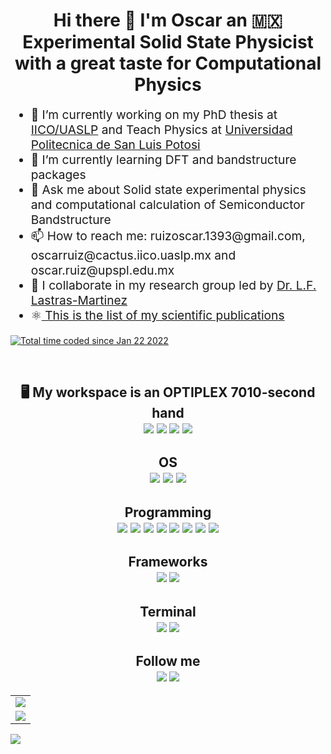 <h1 align='center'> Hi there 👋 I'm Oscar an 🇲🇽 Experimental Solid State Physicist with a great taste for Computational Physics 
</h1>

<body>
<ul align='left' style="font-size:2vw">
<li> 🔭 I’m currently working on my PhD thesis at <a href="http://www.iico.uaslp.mx/Paginas/Luis-Felipe.aspx">IICO/UASLP</a> and Teach Physics at <a href="https://www.upslp.edu.mx/upslp/"> Universidad Politecnica de San Luis Potosi</a></li>
<li> 🌱 I’m currently learning DFT and bandstructure packages</li>
<li> 💬 Ask me about Solid state experimental physics and computational calculation of Semiconductor Bandstructure </li>
<li> 📫 How to reach me: ruizoscar.1393@gmail.com, oscarruiz@cactus.iico.uaslp.mx and oscar.ruiz@upspl.edu.mx</li>
<li> 👯 I collaborate in my research group led by <a href="https://github.com/lflm-spectra-labs-iico">Dr. L.F. Lastras-Martinez</a> </li>
<li>⚛️<a href="https://scholar.google.es/citations?user=d5ygTH8AAAAJ&hl=es"> This is the list of my scientific publications</a>
</ul>
</body>

<a align='center' href="https://wakatime.com/@2502acb2-1684-4597-a422-d30dfa6a2f67"><img src="https://wakatime.com/badge/user/2502acb2-1684-4597-a422-d30dfa6a2f67.svg?style=for-the-badge" alt="Total time coded since Jan 22 2022" /></a>

<br/>
<h2 align='center'>
 🖥️ My workspace is an OPTIPLEX 7010-second hand<br/>
  <img src="https://img.shields.io/badge/Ubuntu-E95420?style=for-the-badge&logo=ubuntu&logoColor=white"/>
  <img src="https://img.shields.io/badge/intel-core%20i5%203th-%230071C5.svg?&style=for-the-badge&logo=intel&logoColor=white" />
  <img src="https://img.shields.io/badge/RAM-16GB-%230071C5.svg?&style=for-the-badge&logoColor=white" />
  <img src="https://img.shields.io/badge/nvidia-quadro%20k620-%2376B900.svg?&style=for-the-badge&logo=nvidia&logoColor=white" />
</h2>

<h2 align='center'>
OS<br>
<a><img src="https://img.shields.io/badge/Linux-FCC624?style=for-the-badge&logo=linux&logoColor=black"> </a>
<a><img src="https://img.shields.io/badge/Pop!_OS-48B9C7?style=for-the-badge&logo=Pop!_OS&logoColor=white"> </a>
<a><img src="https://img.shields.io/badge/Ubuntu-E95420?style=for-the-badge&logo=ubuntu&logoColor=white"> </a>
</h2>
<h2 align='center'>
Programming<br>
<a><img src="https://img.shields.io/badge/Python-FFD43B?style=for-the-badge&logo=python&logoColor=darkgreen"> </a>
<a><img src="https://img.shields.io/badge/Numpy-777BB4?style=for-the-badge&logo=numpy&logoColor=white"></a>
<a><img src="https://img.shields.io/badge/SciPy-654FF0?style=for-the-badge&logo=SciPy&logoColor=white"> </a>
<a><img src="https://img.shields.io/badge/Lua-2C2D72?style=for-the-badge&logo=lua&logoColor=white"> </a>
<a><img src="https://img.shields.io/badge/Fortran-%23734F96.svg?style=for-the-badge&logo=fortran&logoColor=white"> </a>
<a><img src="https://img.shields.io/badge/Julia-9558B2?style=for-the-badge&logo=julia&logoColor=white"> </a>
<a><img src="https://img.shields.io/badge/Pandas-2C2D72?style=for-the-badge&logo=pandas&logoColor=white"> </a>
<a><img src="https://img.shields.io/badge/Shell_Script-121011?style=for-the-badge&logo=gnu-bash&logoColor=white"> </a>
</h2>
<h2 align='center'>
Frameworks<br>
<a><img src="https://img.shields.io/badge/Jupyter-F37626.svg?&style=for-the-badge&logo=Jupyter&logoColor=white"> </a>
<a><img src="https://img.shields.io/badge/Visual_Studio_Code-0078D4?style=for-the-badge&logo=visual%20studio%20code&logoColor=white"> </a>
</h2>
<h2 align='center'>
Terminal<br>
<a><img src="https://img.shields.io/badge/GNU%20Bash-4EAA25?style=for-the-badge&logo=GNU%20Bash&logoColor=white"> </a>
<a><img src="https://img.shields.io/badge/GIT-E44C30?style=for-the-badge&logo=git&logoColor=white"> </a>
</h2>
<h2 align='center'>
Follow me<br/>
<a href="https://twitter.com/RUCO0713">
<img src="https://img.shields.io/badge/Twitter-1DA1F2?style=for-the-badge&logo=twitter&logoColor=white"></a> 
<a href="https://github.com/RUCO13">
<img src="https://img.shields.io/badge/GitHub-100000?style=for-the-badge&logo=github&logoColor=white"></a>
</h2>

<table width="100%" border="0">
<tr>
<td width="100%">
<a href="https://wakatime.com/RUCO13">
<img src="https://github-readme-stats.vercel.app/api?username=RUCO13&show_icons=true&include_all_commits=true&theme=cobalt2"/>
</td>
<!-- <td width="40%"> -->
<!-- <img src="https://github-readme-stats.vercel.app/api/top-langs/?username=RUCO13&exclude_repo=ruco-phd-project&hide=html,jupyter notebook&theme=cobalt2"/> -->
<!-- </td>
</tr> -->
<tr>
<td width="100%">
<a href="https://wakatime.com/RUCO13">
<img src="https://github-readme-stats.vercel.app/api/wakatime?username=RUCO13&theme=cobalt2"/>
</td>
</tr>
</table>

![](https://github-profile-summary-cards.vercel.app/api/cards/profile-details?username=RUCO13&theme=solarized_dark)


